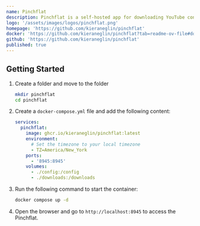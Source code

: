 ```yaml
---
name: Pinchflat
description: Pinchflat is a self-hosted app for downloading YouTube content.
logo: '/assets/images/logos/pinchflat.png'
homepage: 'https://github.com/kieraneglin/pinchflat'
docker: 'https://github.com/kieraneglin/pinchflat?tab=readme-ov-file#docker'
github: 'https://github.com/kieraneglin/pinchflat'
published: true
---
```


## Getting Started

1. Create a folder and move to the folder
    ```bash
    mkdir pinchflat
    cd pinchflat
    ```
2. Create a `docker-compose.yml` file and add the following content:
    ```yaml
    services:
      pinchflat:
        image: ghcr.io/kieraneglin/pinchflat:latest
        environment:
          # Set the timezone to your local timezone
          - TZ=America/New_York
        ports:
          - '8945:8945'
        volumes:
          - ./config:/config
          - ./downloads:/downloads
    ```
3. Run the following command to start the container:
    ```bash
    docker compose up -d
    ```
4. Open the browser and go to `http://localhost:8945` to access the Pinchflat.

